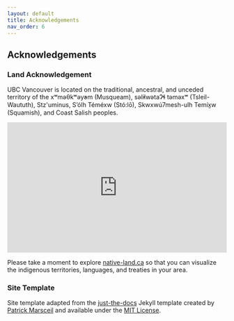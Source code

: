```yaml
---
layout: default
title: Acknowledgements
nav_order: 6
---
```

## Acknowledgements

### Land Acknowledgement 
UBC Vancouver is located on the traditional, ancestral, and unceded territory of the xʷməθkʷəy̓əm (Musqueam), səl̓ilwətaɁɬ təməxʷ (Tsleil-Waututh), Stz'uminus, S’ólh Téméxw (Stó:lō), Skwxwú7mesh-ulh Temíx̱w (Squamish), and Coast Salish peoples.
<iframe src="https://native-land.ca/api/embed/embed.html?maps=territories&position=49.268264,-123.157480" style="width:100%; height:300px; border:none;"></iframe>

Please take a moment to explore [native-land.ca](https://native-land.ca/) so that you can visualize the indigenous territories, languages, and treaties in your area.

### Site Template
Site template adapted from the [just-the-docs](https://github.com/pmarsceill/just-the-docs) Jekyll template created by [Patrick Marsceil](https://github.com/pmarsceill) and available under the [MIT License](http://opensource.org/licenses/MIT).
